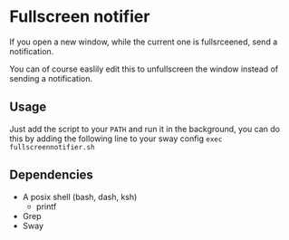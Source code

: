 # Fullscreen notifier
If you open a new window, while the current one is fullsrceened,
send a notification.

You can of course easlily edit this to unfullscreen the window instead of sending a notification.

## Usage
Just add the script to your `PATH` and run it in the background,
you can do this by adding the following line to your sway config
`exec fullscreennotifier.sh`

## Dependencies
- A posix shell (bash, dash, ksh)
  - printf
- Grep
- Sway
